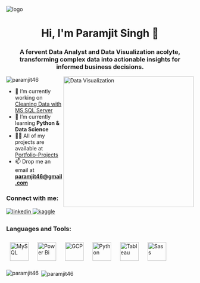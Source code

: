
![logo](https://github.com/Paramjit46/Paramjit46/blob/main/Data%20Analyst.gif)

<h1 align="center">Hi, I'm Paramjit Singh 👋</h1>
<h3 align="center">A fervent Data Analyst and Data Visualization acolyte, transforming complex data into actionable insights for informed business decisions.</h3>

<img align="right" alt="Data Visualization" width="350" src="https://user-images.githubusercontent.com/130072207/233847181-2d0bc9ea-b212-4833-8061-600079dfebc6.gif">


<p align="left"> <img src="https://komarev.com/ghpvc/?username=paramjit46&label=Profile%20views&color=0e75b6&style=flat" alt="paramjit46" /> </p>

- 🔭 I’m currently working on [Cleaning Data with MS SQL Server](https://github.com/Paramjit46/SQL)
- 🌱 I’m currently learning **Python & Data Science**
- 👨‍💻 All of my projects are available at [Portfolio-Projects](https://github.com/Paramjit46/Portfolio-Projects)
- 📫 Drop me an email at **paramjit46@gmail.com**

<h3 align="left">Connect with me:</h3>
<p align="left">
<a href="https://linkedin.com/in/paramjit46" target="_blank">
<img src=https://img.shields.io/badge/linkedin-%231E77B5.svg?&style=for-the-badge&logo=linkedin&logoColor=white alt=linkedin style="margin-bottom: 5px;" />
</a>
<a href="https://www.kaggle.com/paramjit46" target="_blank">
<img src=https://img.shields.io/badge/kaggle-%2344BAE8.svg?&style=for-the-badge&logo=kaggle&logoColor=white alt=kaggle style="margin-bottom: 5px;" />
</a>  
</div>  

<h3 align="left">Languages and Tools:</h3>
<p align="left"> <a href="https://www.mysql.com/" target="_blank"><img style="margin: 10px" src="https://profilinator.rishav.dev/skills-assets/mysql-original-wordmark.svg" alt="MySQL" height="50" /></a>  
<a href="https://powerbi.microsoft.com/en-us/" target="_blank"><img style="margin: 10px" src="https://profilinator.rishav.dev/skills-assets/powerbi.png" alt="Power Bi" height="50" /></a>  
<a href="https://cloud.google.com/" target="_blank"><img style="margin: 10px" src="https://profilinator.rishav.dev/skills-assets/google_cloud-icon.svg" alt="GCP" height="50" /></a>  
<a href="https://www.python.org/" target="_blank"><img style="margin: 10px" src="https://profilinator.rishav.dev/skills-assets/python-original.svg" alt="Python" height="50" /></a>  
<a href="https://www.tableau.com/" target="_blank"><img style="margin: 10px" src="https://profilinator.rishav.dev/skills-assets/tableau.svg" alt="Tableau" height="50" /></a>  
<a href="https://sass-lang.com/" target="_blank"><img style="margin: 10px" src="https://profilinator.rishav.dev/skills-assets/sass-original.svg" alt="Sass" height="50" /></a>  
</div>



<p><img align="left" src="https://github-readme-stats.vercel.app/api/top-langs?username=paramjit46&show_icons=true&locale=en&layout=compact" alt="paramjit46" /></p>

<p>&nbsp;<img align="center" src="https://github-readme-stats.vercel.app/api?username=paramjit46&show_icons=true&locale=en" alt="paramjit46" /></p>
